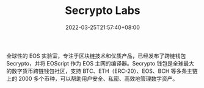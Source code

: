 ﻿---
weight: 
title: "Secrypto Labs"
description: "全球性的 EOS 实验室，专注于区块链技术和优质产品，已经发布了跨链钱包 Secrypto，并将 EOScript 作为 EOS 主网的编译器"
date: 2022-03-25T21:57:40+08:00
lastmod: 2022-03-25T16:45:40+08:00
draft: false
authors: ["Metabd"]
featuredImage: "secrypto-labs.jpg"
link: ""
tags: ["研究机构","Secrypto Labs"]
categories: ["navigation"]
navigation: ["研究机构"]
lightgallery: true
toc: true
pinned: false
recommend: false
recommend1: false
---
全球性的 EOS 实验室，专注于区块链技术和优质产品，已经发布了跨链钱包 Secrypto，并将 EOScript 作为 EOS 主网的编译器。Secrypto 钱包是全球最大的数字货币跨链钱包社区，支持 BTC、ETH（ERC-20）、EOS、BCH 等多条主链上的 2000 多个币种，可以帮助用户安全、私密、高效地管理数字资产。
